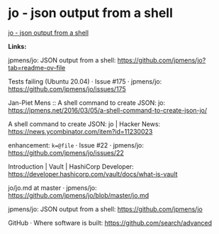 # jo - json output from a shell

[jo - json output from a shell]()

**Links:**

jpmens/jo: JSON output from a shell:
https://github.com/jpmens/jo?tab=readme-ov-file

Tests failing (Ubuntu 20.04) · Issue #175 · jpmens/jo:
https://github.com/jpmens/jo/issues/175

Jan-Piet Mens :: A shell command to create JSON: jo:
https://jpmens.net/2016/03/05/a-shell-command-to-create-json-jo/

A shell command to create JSON: jo | Hacker News:
https://news.ycombinator.com/item?id=11230023

enhancement: `k=@file` · Issue #22 · jpmens/jo:
https://github.com/jpmens/jo/issues/22

Introduction | Vault | HashiCorp Developer:
https://developer.hashicorp.com/vault/docs/what-is-vault

jo/jo.md at master · jpmens/jo:
https://github.com/jpmens/jo/blob/master/jo.md

jpmens/jo: JSON output from a shell:
https://github.com/jpmens/jo

GitHub · Where software is built:
https://github.com/search/advanced




